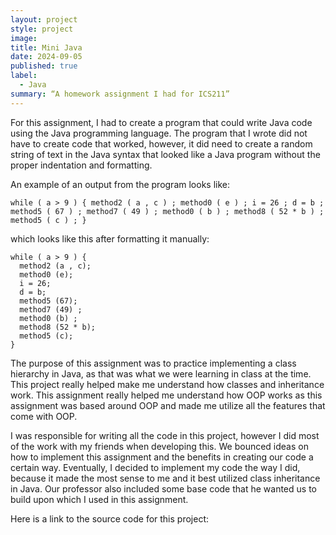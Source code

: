 ```yaml
---
layout: project
style: project
image:
title: Mini Java
date: 2024-09-05
published: true
label:
  - Java
summary: “A homework assignment I had for ICS211”
---
```


For this assignment, I had to create a program that could write Java code using the Java programming language. The program that I wrote did not have to create code that worked, however, it did need to create a random string of text in the Java syntax that looked like a Java program without the proper indentation and formatting. 

An example of an output from the program looks like:
```
while ( a > 9 ) { method2 ( a , c ) ; method0 ( e ) ; i = 26 ; d = b ; method5 ( 67 ) ; method7 ( 49 ) ; method0 ( b ) ; method8 ( 52 * b ) ; method5 ( c ) ; }
```
which looks like this after formatting it manually:
```
while ( a > 9 ) {
  method2 (a , c);
  method0 (e);
  i = 26;
  d = b;
  method5 (67);
  method7 (49) ;
  method0 (b) ;
  method8 (52 * b);
  method5 (c);
}
```

The purpose of this assignment was to practice implementing a class hierarchy in Java, as that was what we were learning in class at the time. This project really helped make me understand how classes and inheritance work. This assignment really helped me understand how OOP works as this assignment was based around OOP and made me utilize all the features that come with OOP.

I was responsible for writing all the code in this project, however I did most of the work with my friends when developing this. We bounced ideas on how to implement this assignment and the benefits in creating our code a certain way. Eventually, I decided to implement my code the way I did, because it made the most sense to me and it best utilized class inheritance in Java. Our professor also included some base code that he wanted us to build upon which I used in this assignment.

Here is a link to the source code for this project: <link to source code>
